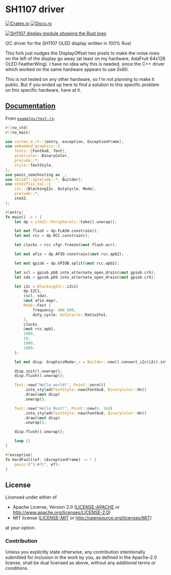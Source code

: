 # SH1107 driver

[![Crates.io](https://img.shields.io/crates/v/sh1107.svg)](https://crates.io/crates/sh1107)
[![Docs.rs](https://docs.rs/sh1107/badge.svg)](https://docs.rs/sh1107)

[![SH1107 display module showing the Rust logo](readme_banner.jpg?raw=true)](examples/image.rs)

I2C driver for the SH1107 OLED display written in 100% Rust

This fork just nudges the DisplayOffset two pixels to make the noise
rows on the left of the display go away (at least on my hardware,
AdaFruit 64x128 OLED FeatherWing). I have no idea why this is
needed, since the C++ driver which worked on the same hardware
appears to use 0x60.

This is not tested on any other hardware, so I'm not planning to
make it public. But if you ended up here to find a solution to
this specific problem on this specific hardware, have at it.

## [Documentation](https://docs.rs/sh1107)

From [`examples/text.rs`](examples/text.rs):

```rust
#![no_std]
#![no_main]

use cortex_m_rt::{entry, exception, ExceptionFrame};
use embedded_graphics::{
    fonts::{Font6x8, Text},
    pixelcolor::BinaryColor,
    prelude::*,
    style::TextStyle,
};
use panic_semihosting as _;
use sh1107::{prelude::*, Builder};
use stm32f1xx_hal::{
    i2c::{BlockingI2c, DutyCycle, Mode},
    prelude::*,
    stm32,
};

#[entry]
fn main() -> ! {
    let dp = stm32::Peripherals::take().unwrap();

    let mut flash = dp.FLASH.constrain();
    let mut rcc = dp.RCC.constrain();

    let clocks = rcc.cfgr.freeze(&mut flash.acr);

    let mut afio = dp.AFIO.constrain(&mut rcc.apb2);

    let mut gpiob = dp.GPIOB.split(&mut rcc.apb2);

    let scl = gpiob.pb8.into_alternate_open_drain(&mut gpiob.crh);
    let sda = gpiob.pb9.into_alternate_open_drain(&mut gpiob.crh);

    let i2c = BlockingI2c::i2c1(
        dp.I2C1,
        (scl, sda),
        &mut afio.mapr,
        Mode::Fast {
            frequency: 400_000,
            duty_cycle: DutyCycle::Ratio2to1,
        },
        clocks,
        &mut rcc.apb1,
        1000,
        10,
        1000,
        1000,
    );

    let mut disp: GraphicsMode<_> = Builder::new().connect_i2c(i2c).into();

    disp.init().unwrap();
    disp.flush().unwrap();

    Text::new("Hello world!", Point::zero())
        .into_styled(TextStyle::new(Font6x8, BinaryColor::On))
        .draw(&mut disp)
        .unwrap();

    Text::new("Hello Rust!", Point::new(0, 16))
        .into_styled(TextStyle::new(Font6x8, BinaryColor::On))
        .draw(&mut disp)
        .unwrap();

    disp.flush().unwrap();

    loop {}
}

#[exception]
fn HardFault(ef: &ExceptionFrame) -> ! {
    panic!("{:#?}", ef);
}
```

## License

Licensed under either of

- Apache License, Version 2.0 ([LICENSE-APACHE](LICENSE-APACHE) or
  http://www.apache.org/licenses/LICENSE-2.0)
- MIT license ([LICENSE-MIT](LICENSE-MIT) or http://opensource.org/licenses/MIT)

at your option.

### Contribution

Unless you explicitly state otherwise, any contribution intentionally submitted for inclusion in the
work by you, as defined in the Apache-2.0 license, shall be dual licensed as above, without any
additional terms or conditions.
